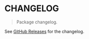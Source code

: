 # CHANGELOG

> Package changelog.

See [GitHub Releases](https://github.com/stdlib-js/string-substring-after-last/releases) for the changelog.